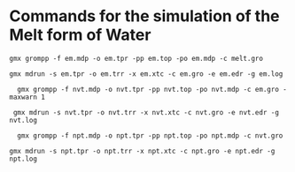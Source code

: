 # Commands for the simulation of the Melt form of Water
```console
gmx grompp -f em.mdp -o em.tpr -pp em.top -po em.mdp -c melt.gro
```
```console
gmx mdrun -s em.tpr -o em.trr -x em.xtc -c em.gro -e em.edr -g em.log
```
```console
  gmx grompp -f nvt.mdp -o nvt.tpr -pp nvt.top -po nvt.mdp -c em.gro -maxwarn 1
```
```console
 gmx mdrun -s nvt.tpr -o nvt.trr -x nvt.xtc -c nvt.gro -e nvt.edr -g nvt.log
 ```
 ```console
   gmx grompp -f npt.mdp -o npt.tpr -pp npt.top -po npt.mdp -c nvt.gro
 ```
 ```console
 gmx mdrun -s npt.tpr -o npt.trr -x npt.xtc -c npt.gro -e npt.edr -g npt.log
``` 